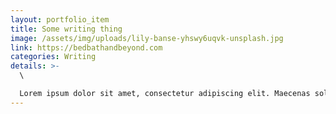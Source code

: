 ```yaml
---
layout: portfolio_item
title: Some writing thing
image: /assets/img/uploads/lily-banse-yhswy6uqvk-unsplash.jpg
link: https://bedbathandbeyond.com
categories: Writing
details: >-
  \

  Lorem ipsum dolor sit amet, consectetur adipiscing elit. Maecenas sollicitudin diam ac eros sollicitudin ultricies. Nulla elit velit, feugiat semper commodo et, egestas sit amet enim. Fusce sit amet volutpat ex. Sed dignissim, augue ut congue lacinia, odio risus tincidunt eros, nec porttitor sem dolor faucibus felis. Proin aliquam congue metus non lacinia. Pellentesque habitant morbi tristique senectus et netus et malesuada fames ac turpis egestas. Vivamus condimentum lorem at enim condimentum, et scelerisque urna porta. Duis auctor diam in dictum efficitur. Vivamus ultrices rutrum eros. Nullam sit amet scelerisque nunc. Aenean convallis malesuada arcu et feugiat. Vivamus eu turpis varius, cursus elit dignissim, elementum neque. Sed dignissim tellus imperdiet, vehicula ante id, convallis neque. Ut iaculis vitae dui ut convallis. Donec iaculis consequat libero vel rutrum. Proin sodales odio ac est euismod sollicitudin vitae vel velit. Sed orci mauris, consectetur eu rutrum et, viverra eget justo. Aliquam sagittis mauris vel arcu porttitor, ac aliquam orci bibendum. Curabitur posuere viverra purus. Aenean blandit turpis et metus efficitur, id mattis erat volutpat. Duis aliquam ipsum non elit rhoncus tincidunt. Aliquam ullamcorper ultricies congue. Morbi at ullamcorper nulla, feugiat fringilla velit. Aenean dictum nunc quis viverra accumsan. Lorem ipsum dolor sit amet, consectetur adipiscing elit. Sed aliquam scelerisque varius. Nunc vel neque massa. Nullam interdum tortor justo, eget cursus enim dictum et. Sed bibendum, turpis et feugiat pretium, velit odio bibendum turpis, pretium placerat justo purus vel massa. Maecenas scelerisque urna nulla, ut varius purus consectetur eget. Aliquam euismod sed quam ac scelerisque.
---
```

